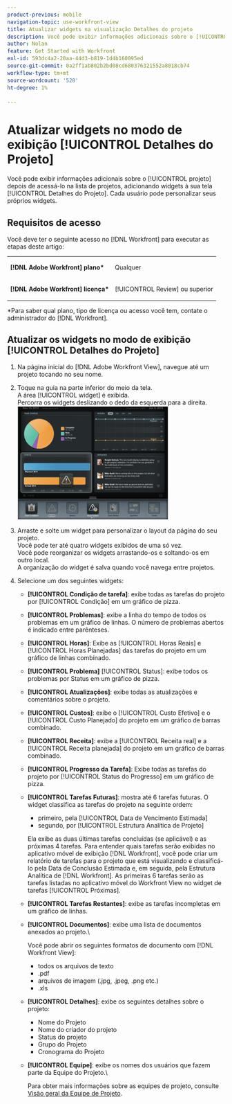 ```yaml
---
product-previous: mobile
navigation-topic: use-workfront-view
title: Atualizar widgets na visualização Detalhes do projeto
description: Você pode exibir informações adicionais sobre o [!UICONTROL projeto] depois de acessá-lo na lista de projetos, adicionando widgets à sua tela [!UICONTROL Detalhes do Projeto]. Cada usuário pode personalizar seus próprios widgets.
author: Nolan
feature: Get Started with Workfront
exl-id: 593dc4a2-20aa-44d3-b819-1d4b160095ed
source-git-commit: 0a2ff1ab802b2bd08cd680376321552a8018cb74
workflow-type: tm+mt
source-wordcount: '520'
ht-degree: 1%

---
```


# Atualizar widgets no modo de exibição [!UICONTROL Detalhes do Projeto]

Você pode exibir informações adicionais sobre o [!UICONTROL projeto] depois de acessá-lo na lista de projetos, adicionando widgets à sua tela [!UICONTROL Detalhes do Projeto]. Cada usuário pode personalizar seus próprios widgets.

## Requisitos de acesso

Você deve ter o seguinte acesso no [!DNL Workfront] para executar as etapas deste artigo:

<table style="table-layout:auto"> 
 <col> 
 </col> 
 <col> 
 </col> 
 <tbody> 
  <tr> 
   <td role="rowheader"><strong>[!DNL Adobe Workfront] plano*</strong></td> 
   <td> <p>Qualquer</p> </td> 
  </tr> 
  <tr> 
   <td role="rowheader"><strong>[!DNL Adobe Workfront] licença*</strong></td> 
   <td> <p>[!UICONTROL Review] ou superior</p> </td> 
  </tr> 
 </tbody> 
</table>

&#42;Para saber qual plano, tipo de licença ou acesso você tem, contate o administrador do [!DNL Workfront].

## Atualizar os widgets no modo de exibição [!UICONTROL Detalhes do Projeto]

1. Na página inicial do [!DNL Adobe Workfront View], navegue até um projeto tocando no seu nome.
1. Toque na guia na parte inferior do meio da tela.\
   A área [!UICONTROL widget] é exibida.\
   Percorra os widgets deslizando o dedo da esquerda para a direita.\
   ![Widgets](assets/screen-shot-2013-009-11-at-8.25.01-am-350x262.png)

1. Arraste e solte um widget para personalizar o layout da página do seu projeto.\
   Você pode ter até quatro widgets exibidos de uma só vez.\
   Você pode reorganizar os widgets arrastando-os e soltando-os em outro local.\
   A organização do widget é salva quando você navega entre projetos.

1. Selecione um dos seguintes widgets:

   * **[!UICONTROL Condição de tarefa]**: exibe todas as tarefas do projeto por [!UICONTROL Condição] em um gráfico de pizza.
   * **[!UICONTROL Problemas]**: exibe a linha do tempo de todos os problemas em um gráfico de linhas. O número de problemas abertos é indicado entre parênteses.
   * **[!UICONTROL Horas]**: Exibe as [!UICONTROL Horas Reais] e [!UICONTROL Horas Planejadas] das tarefas do projeto em um gráfico de linhas combinado.
   * **[!UICONTROL Problema]** [!UICONTROL Status]: exibe todos os problemas por Status em um gráfico de pizza.
   * **[!UICONTROL Atualizações]**: exibe todas as atualizações e comentários sobre o projeto.
   * **[!UICONTROL Custos]**: exibe o [!UICONTROL Custo Efetivo] e o [!UICONTROL Custo Planejado] do projeto em um gráfico de barras combinado.
   * **[!UICONTROL Receita]**: exibe a [!UICONTROL Receita real] e a [!UICONTROL Receita planejada] do projeto em um gráfico de barras combinado.
   * **[!UICONTROL Progresso da Tarefa]**: Exibe todas as tarefas do projeto por [!UICONTROL Status do Progresso] em um gráfico de pizza.
   * **[!UICONTROL Tarefas Futuras]**: mostra até 6 tarefas futuras. O widget classifica as tarefas do projeto na seguinte ordem:

      * primeiro, pela [!UICONTROL Data de Vencimento Estimada]
      * segundo, por [!UICONTROL Estrutura Analítica de Projeto]

     Ela exibe as duas últimas tarefas concluídas (se aplicável) e as próximas 4 tarefas. Para entender quais tarefas serão exibidas no aplicativo móvel de exibição [!DNL Workfront], você pode criar um relatório de tarefas para o projeto que está visualizando e classificá-lo pela Data de Conclusão Estimada e, em seguida, pela Estrutura Analítica de [!DNL Workfront]. As primeiras 6 tarefas serão as tarefas listadas no aplicativo móvel do Workfront View no widget de tarefas [!UICONTROL Próximas].

   * **[!UICONTROL Tarefas Restantes]**: exibe as tarefas incompletas em um gráfico de linhas.
   * **[!UICONTROL Documentos]**: exibe uma lista de documentos anexados ao projeto.\

     Você pode abrir os seguintes formatos de documento com [!DNL Workfront View]:

      * todos os arquivos de texto
      * .pdf
      * arquivos de imagem (.jpg, .jpeg, .png etc.)
      * .xls
   * **[!UICONTROL Detalhes]**: exibe os seguintes detalhes sobre o projeto:

      * Nome do Projeto
      * Nome do criador do projeto
      * Status do projeto
      * Grupo do Projeto
      * Cronograma do Projeto
   * **[!UICONTROL Equipe]**: exibe os nomes dos usuários que fazem parte da Equipe do Projeto.\

     Para obter mais informações sobre as equipes de projeto, consulte [Visão geral da Equipe de Projeto](../../../manage-work/projects/planning-a-project/project-team-overview.md).
